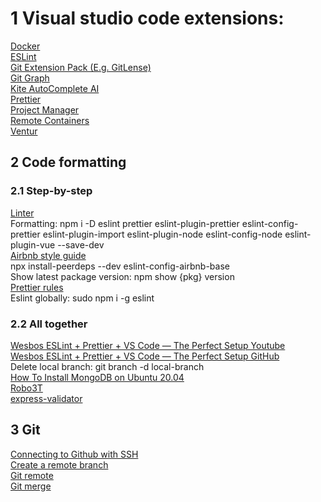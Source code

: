 # 1 Visual studio code extensions:
[Docker](https://code.visualstudio.com/docs/containers/overview)<br/>
[ESLint](https://marketplace.visualstudio.com/items?itemName=dbaeumer.vscode-eslint)<br/>
[Git Extension Pack (E.g. GitLense)](https://marketplace.visualstudio.com/items?itemName=donjayamanne.git-extension-pack)<br/>
[Git Graph](https://marketplace.visualstudio.com/items?itemName=mhutchie.git-graph)<br/>
[Kite AutoComplete AI](https://www.kite.com/integrations/vs-code/)<br/>
[Prettier](https://github.com/prettier/prettier-vscode)<br/>
[Project Manager](https://marketplace.visualstudio.com/items?itemName=felipecaputo.git-project-manager)<br/>
[Remote Containers](https://code.visualstudio.com/docs/remote/containers)<br/>
[Ventur](https://vuejs.github.io/vetur/)<br/>
## 2 Code formatting
### 2.1 Step-by-step
[Linter](https://www.youtube.com/watch?v=SydnKbGc7W8)<br/>
Formatting: npm i -D eslint prettier eslint-plugin-prettier eslint-config-prettier eslint-plugin-import eslint-plugin-node eslint-config-node eslint-plugin-vue --save-dev<br/>
[Airbnb style guide](https://www.npmjs.com/package/eslint-config-airbnb)<br/>
npx install-peerdeps --dev eslint-config-airbnb-base
<br/>
Show latest package version: npm show {pkg} version<br/>
[Prettier rules](https://prettier.io/docs/en/options.html)<br/>
Eslint globally: sudo npm i -g eslint<br/>
### 2.2 All together
[Wesbos ESLint + Prettier + VS Code — The Perfect Setup Youtube](https://www.youtube.com/watch?v=lHAeK8t94as)<br/>
[Wesbos ESLint + Prettier + VS Code — The Perfect Setup GitHub](https://github.com/wesbos/eslint-config-wesbos)<br/>
Delete local branch: git branch -d local-branch<br/>
[How To Install MongoDB on Ubuntu 20.04](https://www.digitalocean.com/community/tutorials/how-to-install-mongodb-on-ubuntu-20-04)<br/>
[Robo3T](https://studio3t.com/download/?source=robomongo&medium=homepage)<br/>
[express-validator](https://express-validator.github.io/docs/)
## 3 Git
[Connecting to Github with SSH](https://docs.github.com/en/github/authenticating-to-github/connecting-to-github-with-ssh)<br/>
[Create a remote branch](https://www.w3docs.com/snippets/git/how-to-create-a-remote-branch-in-git.html)<br/>
[Git remote](https://github.com/git-guides/git-remote)<br/>
[Git merge](https://git-scm.com/docs/git-merge)<br/>

